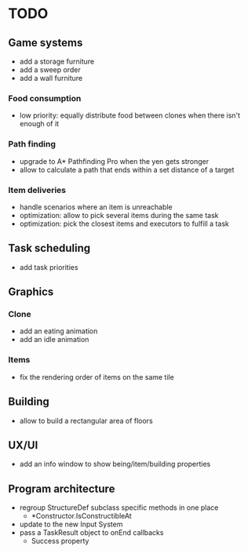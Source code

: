 # TODO

## Game systems
- add a storage furniture
- add a sweep order
- add a wall furniture

### Food consumption
- low priority: equally distribute food between clones when there isn't enough of it

### Path finding
- upgrade to A* Pathfinding Pro when the yen gets stronger
- allow to calculate a path that ends within a set distance of a target

### Item deliveries
- handle scenarios where an item is unreachable
- optimization: allow to pick several items during the same task
- optimization: pick the closest items and executors to fulfill a task

## Task scheduling
- add task priorities

## Graphics

### Clone
- add an eating animation
- add an idle animation

### Items
- fix the rendering order of items on the same tile

## Building
- allow to build a rectangular area of floors

## UX/UI
- add an info window to show being/item/building properties

## Program architecture
- regroup StructureDef subclass specific methods in one place
  - *Constructor.IsConstructibleAt
- update to the new Input System
- pass a TaskResult object to onEnd callbacks
  - Success property